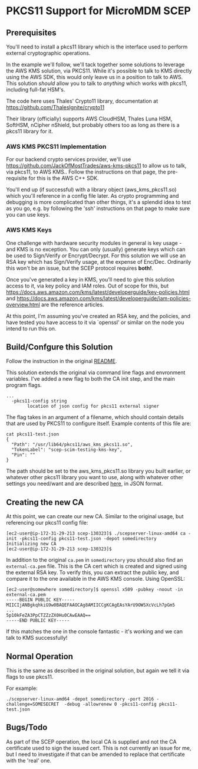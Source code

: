 # PKCS11 Support for MicroMDM SCEP

## Prerequisites

You'll need to install a pkcs11 library which is the interface used to perform external cryptographic operations.

In the example we'll follow, we'll tack together some solutions to leverage the AWS KMS solution, via PKCS11.  While it's possible to talk to KMS directly using the AWS SDK, this would only leave us in a position to talk to AWS.  This solution *should* allow you to talk to *anything* which works with pkcs11, including full-fat HSM's.

The code here uses Thales' Crypto11 library, documentation at https://github.com/ThalesIgnite/crypto11

Their library (officially) supports AWS CloudHSM, Thales Luna HSM,  SoftHSM, nCipher nShield, but probably others too as long as there is a pkcs11 library for it.


### AWS KMS PKCS11 Implementation

For our backend crypto services provider, we'll use https://github.com/JackOfMostTrades/aws-kms-pkcs11 to allow us to talk, via pkcs11, to AWS KMS..  Follow the instructions on that page, the pre-requisite for this is the AWS C++ SDK.  

You'll end up (if successful) with a library object (aws_kms_pkcs11.so) which you'll reference in a config file later.  As crypto programming and debugging is more complicated than other things, it's a splendid idea to test as you go, e.g. by following the 'ssh' instructions on that page to make sure you can use keys.

### AWS KMS Keys

One challenge with hardware security modules in general is key usage - and KMS is no exception.  You can only (usually) generate keys which can be used to Sign/Verify *or* Encrypt/Decrypt.  For this solution we will use an RSA key which has Sign/Verify usage, at the expense of Enc/Dec.  Ordinarily this won't be an issue, but the SCEP protocol requires **both!**.

Once you've generated a key in KMS, you'll need to give this solution access to it, via key policy and IAM roles.  Out of scope for this, but https://docs.aws.amazon.com/kms/latest/developerguide/key-policies.html and https://docs.aws.amazon.com/kms/latest/developerguide/iam-policies-overview.html are the reference articles.

At this point, I'm assuming you've created an RSA key, and the policies, and have tested you have access to it via `openssl' or similar on the node you intend to run this on.

## Build/Confgure this Solution

Follow the instruction in the original [README](README.orig.md).

This solution extends the original via command line flags and envronment variables.  I've added a new flag to both the CA init step, and the main program flags.

```
...
  -pkcs11-config string
        location of json config for pkcs11 external signer
```

The flag takes in an argument of a filename, which should contain details that are used by PKCS11 to configure itself.  Example contents of this file are:

```
cat pkcs11-test.json 
{
  "Path": "/usr/lib64/pkcs11/aws_kms_pkcs11.so",
  "TokenLabel": "scep-scim-testing-kms-key",
  "Pin": ""
}
```

The path should be set to the aws_kms_pkcs11.so library you built earlier, or whatever other pkcs11 library you want to use, along with whatever other settings you need/want and are described [here](https://pkg.go.dev/github.com/ThalesIgnite/crypto11#Config), in JSON format.

## Creating the new CA

At this point, we can create our new CA.  Similar to the original usage, but referencing our pkcs11 config file:

```
[ec2-user@ip-172-31-29-213 scep-130323]$ ./scepserver-linux-amd64 ca -init -pkcs11-config pkcs11-test.json -depot somedirectory
Initializing new CA
[ec2-user@ip-172-31-29-213 scep-130323]$ 
```

In addition to the original `ca.pem` in `somedirectory` you should also find an `external-ca.pem` file.  This is the CA cert which is created and signed using the external RSA key.  To verify this, you can extract the public key, and compare it to the one available in the AWS KMS console.  Using OpenSSL:

```
[ec2-user@somewhere somedirectory]$ openssl x509 -pubkey -noout -in external-ca.pem 
-----BEGIN PUBLIC KEY-----
MIICIjANBgkqhkiG9w0BAQEFAAOCAg8AMIICCgKCAgEAsYArU9OWSXcVcLh7pGm5
...
5p10kFeZA3PpCTZZzZX0Hu0CAwEAAQ==
-----END PUBLIC KEY-----
```

If this matches the one in the console fantastic - it's working and we can talk to KMS successfully!

## Normal Operation

This is the same as described in the original solution, but again we tell it via flags to use pkcs11.

For example:

```
./scepserver-linux-amd64 -depot somedirectory -port 2016 -challenge=SOMESECRET  -debug -allowrenew 0 -pkcs11-config pkcs11-test.json
```

## Bugs/Todo

As part of the SCEP operation, the local CA is supplied and not the CA certificate used to sign the issued cert.  This is not currently an issue for me, but I need to investigate if that can be amended to replace that certificate with the 'real' one.
